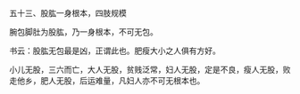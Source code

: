 五十三、股肱一身根本，四肢规模

腕包脚肚为股肱，乃一身根本，不可无包。

书云：股肱无包最是凶，正谓此也。肥瘦大小之人俱有方好。

小儿无股，三六而亡，大人无股，贫贱泛常，妇人无股，定是不良，瘦人无股，败走他乡，肥人无股，后运难量，凡妇人亦不可无根本也。

